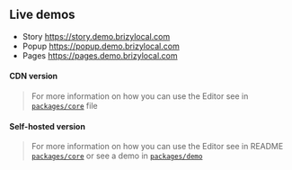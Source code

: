 ## Live demos
- Story https://story.demo.brizylocal.com
- Popup https://popup.demo.brizylocal.com
- Pages https://pages.demo.brizylocal.com

#### CDN version

> For more information on how you can use the Editor see in  [`packages/core`](https://github.com/EasyBrizy/Brizy-Local/blob/master/packages/core/docs/cdn.MD) file

#### Self-hosted version

> For more information on how you can use the Editor see in README [`packages/core`](https://github.com/EasyBrizy/Brizy-Local/blob/master/packages/core/docs/self-hosted.MD) or see a demo in [`packages/demo`](https://github.com/EasyBrizy/Brizy-Local/blob/master/packages/demo/README.MD)

